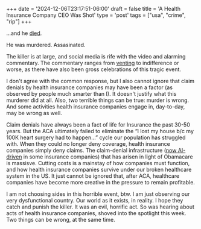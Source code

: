 +++
date = '2024-12-06T23:17:51-06:00'
draft = false
title = 'A Health Insurance Company CEO Was Shot'
type = 'post'
tags = ["usa", "crime", "rip"]
+++

...and he <a href="https://www.nytimes.com/2024/12/06/nyregion/unitedhealthcare-brian-thompson-shooting.html">died</a>. <br />

He was murdered. Assasinated.<br />

The killer is at large, and social media is rife with the video and alarming commentary.  The commentary ranges from <a href="https://www.npr.org/sections/shots-health-news/2024/12/06/nx-s1-5217736/brian-thompson-unitedhealthcare-ceo-social-media">venting</a> to indifference or worse, as there have also been gross celebrations of this tragic event. <br />

I don't agree with the common response, but I also cannot ignore that claim denials by health insurance companies may have been a factor (as observed by people much smarter than I).  It doesn't justify what this murderer did at all. Also, two terrible things can be true: murder is wrong. And some activities health insurance companies engage in, day-to-day, may be wrong as well. <br />

Claim denials have always been a fact of life for Insurance the past 30-50 years. But the ACA ultimately failed to eliminate the “I lost my house b/c my 100K heart surgery had to happen…” cycle our population has struggled with.  When they could no longer deny coverage, health insurance companies simply deny claims.  The claim-denial infrastructure (<a href="https://www.newsweek.com/hospitals-are-reporting-more-insurance-denials-ai-driving-them-1977706">now AI-driven</a> in some insurance companies) that has arisen in light of Obamacare is massisve. Cutting costs is a mainstay of how companies must function, and how health insurance companies survive under our broken healthcare system in the US. It just cannot be ignored that, after ACA, healthcare companies have become more creative in the pressure to remain profitable.<br />  

I am not choosing sides in this horrible event, btw.  I am just observing our very dysfunctional country. Our world as it exists, in reality.  I hope they catch and punish the killer.  It was an evil, horrific act. So was hearing about acts of health insurance companies, shoved into the spotlight this week. Two things can be wrong, at the same time.<br />